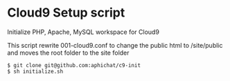 # Cloud9 Setup script

Initialize PHP, Apache, MySQL workspace for Cloud9

This script rewrite 001-cloud9.conf to change the public html to /site/public and moves the root folder to the site folder

	$ git clone git@github.com:aphichat/c9-init
	$ sh initialize.sh